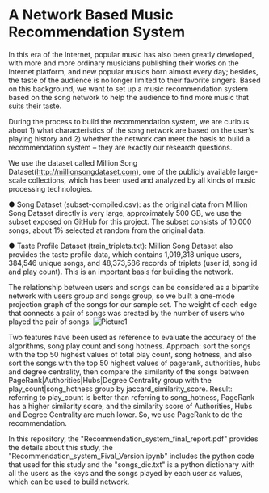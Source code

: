 # A Network Based Music Recommendation System

In this era of the Internet, popular music has also been greatly developed, with more and more ordinary musicians publishing their works on the Internet platform, and new popular musics born almost every day; besides, the taste of the audience is no longer limited to their favorite singers. Based on this background, we want to set up a music recommendation system based on the song network to help the audience to find more music that suits their taste.

During the process to build the recommendation system, we are curious about 1) what characteristics of the song network are based on the user’s playing history and 2) whether the network can meet the basis to build a recommendation system – they are exactly our research questions.

We use the dataset called Million Song Dataset(http://millionsongdataset.com), one of the publicly available large-scale
collections, which has been used and analyzed by all kinds of music processing technologies. 

● Song Dataset (subset-compiled.csv​): as the original data from Million Song Dataset
directly is very large, approximately 500 GB, we use the subset exposed on GitHub for this project. The subset consists of 10,000 songs, about 1% selected at random from the original data.

● Taste Profile Dataset (train_triplets.txt​): Million Song Dataset also provides the taste
profile data, which contains 1,019,318 unique users, 384,546 unique songs, and 48,373,586 records of triplets (user id, song id and play count). This is an important basis for building the network.

The relationship between users and songs can be considered as a bipartite network with users group and songs group, so we built a one-mode projection graph of the songs for our sample set. The weight of each edge that connects a pair of songs was created by the number of users who played the pair of songs.
![Picture1](https://user-images.githubusercontent.com/54957469/119571132-fb9f9280-bd7e-11eb-92e4-6a5be58ea903.png)

Two features have been used as reference to evaluate the accuracy of the algorithms, song play count and song hotness.
Approach: sort the songs with the top 50 highest values of total play count, song hotness, and also sort the songs with the top 50 highest values of pagerank, authorities, hubs and degree centrality, then compare the similarity of the songs between PageRank|Authorities|Hubs|Degree Centrality group with the play_count|song_hotness group by jaccard_similarity_score.
Result: referring to play_count is better than referring to song_hotness, PageRank has a higher similarity score, and the similarity score of Authorities, Hubs and Degree Centrality are much lower.
So, we use PageRank to do the recommendation.

In this repository, the "Recommendation_system_final_report.pdf" provides the details about this study, the "Recommendation_system_Fival_Version.ipynb" includes the python code that used for this study and the "songs_dic.txt" is a python dictionary with all the users as the keys and the songs played by each user as values, which can be used to build network.


